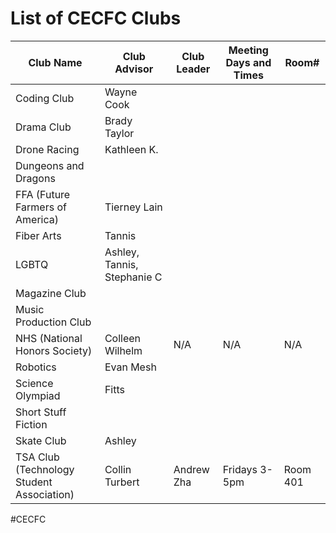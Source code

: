 # List of CECFC Clubs
| Club Name                                 | Club Advisor                | Club Leader | Meeting Days and Times | Room#    |
| ----------------------------------------- | --------------------------- | ----------- | ---------------------- | -------- |
| Coding Club                               | Wayne Cook                  |             |                        |          |
| Drama Club                                | Brady Taylor                |             |                        |          |
| Drone Racing                              | Kathleen K.                 |             |                        |          |
| Dungeons and Dragons                      |                             |             |                        |          |
| FFA (Future Farmers of America)           | Tierney Lain                |             |                        |          |
| Fiber Arts                                | Tannis                      |             |                        |          |
| LGBTQ                                     | Ashley, Tannis, Stephanie C |             |                        |          |
| Magazine Club                             |                             |             |                        |          |
| Music Production Club                     |                             |             |                        |          |
| NHS (National Honors Society)             | Colleen Wilhelm             | N/A         | N/A                    | N/A      |
| Robotics                                  | Evan Mesh                   |             |                        |          |
| Science Olympiad                          | Fitts                       |             |                        |          |
| Short Stuff Fiction                       |                             |             |                        |          |
| Skate Club                                | Ashley                      |             |                        |          |
| TSA Club (Technology Student Association) | Collin Turbert              | Andrew Zha  | Fridays 3-5pm          | Room 401 |

#CECFC 